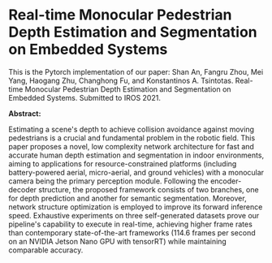 # Real-time Monocular Pedestrian Depth Estimation and Segmentation on Embedded Systems

This is the Pytorch implementation of our paper: Shan An, Fangru Zhou, Mei Yang, Haogang Zhu, Changhong Fu, and Konstantinos A. Tsintotas. Real-time Monocular Pedestrian Depth Estimation and Segmentation on Embedded Systems. Submitted to IROS 2021.

**Abstract:** 

Estimating a scene's depth to achieve collision avoidance against moving pedestrians is a crucial and fundamental problem in the robotic field.
This paper proposes a novel, low complexity network architecture for fast and accurate human depth estimation and segmentation in indoor environments, aiming to applications for resource-constrained platforms (including battery-powered aerial, micro-aerial, and ground vehicles) with a monocular camera being the primary perception module. Following the encoder-decoder structure, the proposed framework consists of two branches, one for depth prediction and another for semantic segmentation. Moreover, network structure optimization is employed to improve its forward inference speed. Exhaustive experiments on three self-generated datasets prove our pipeline's capability to execute in real-time, achieving higher frame rates than contemporary state-of-the-art frameworks (114.6 frames per second on an NVIDIA Jetson Nano GPU with tensorRT) while maintaining comparable accuracy.
